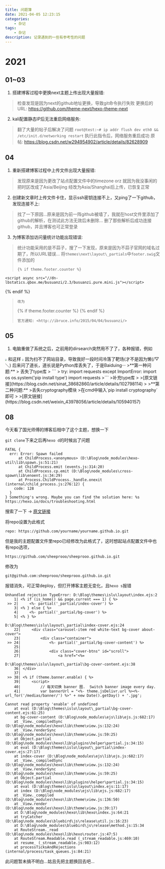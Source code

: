```yaml
---
title: 问题簿
date: 2021-04-05 12:23:15
categories:
	- 杂记
tags:
	- 杂记
description: 记录遇到的一些有参考性的问题
---
```

# 2021
## 01~03
1. 搭建博客过程中更换next主题上传出现大量报错: 
> 检查发现是因为next的github地址更换，导致git命令执行失败
> 更换后的URL: <https://github.com/theme-next/hexo-theme-next>
2. kali配置静态IP后无法重启网络服务: 
> 翻了大量的帖子后解决了问题
> `root@test:~# ip addr flush dev eth0 && /etc/init.d/networking restart`
> 执行此指令后，网络服务重启成功
> 原帖: <https://blog.csdn.net/w294954902/article/details/82628909>

## 04
1. 重新搭建博客过程中上传文件出现大量报错: 
> 发现原来是因为更改了站点配置文件中的timezone
> orz 就因为我没事闲的把时区改成了Asia/Beijing
> 经改为Asia/Shanghai后上传，已恢复正常
2. 创建新文章时上传文件卡住，显示ssh密钥连接不上，又ping了一下github，发现连接不上: 
> 找了一下原因...原来是因为前一阵github被墙了，我就在host文件里添加了github的解析，在测试此方法无效后未删除...
> 删了那些解析后成功连接github，并且博客也可正常登录
3. 为博客添加访问量统计功能出现错误:
> 统计功能采用的是不蒜子，搜了一下发现，原来是因为不蒜子官网的域名过期了，所以URL错误...
> 将`themes\next\layout\_partials`中`footer.swig`文件添加的
> ```
> {% if theme.footer.counter %}
    <script async src="//dn-lbstatics.qbox.me/busuanzi/2.3/busuanzi.pure.mini.js"></script>
{% endif %}
> ```
> 改为
> ```
> {% if theme.footer.counter %}
    <script async src="//busuanzi.ibruce.info/busuanzi/2.3/busuanzi.pure.mini.js"></script>
{% endif %}
> ```
> 官方通知: <http://ibruce.info/2015/04/04/busuanzi/>

## 05
1. 电脑重做了系统之后，之前用的dirsearch突然用不了了，各种报错，例如
<img src="https://z3.ax1x.com/2021/05/18/ghYPII.jpg" style="zoom: 33%;" />
和这样
<img src="https://z3.ax1x.com/2021/05/18/ghYCdA.jpg" style="zoom: 33%;" />
因为扫不了网站目录，导致我好一段时间冷落了靶场(才不是因为懒(/▽＼)
后来问了道长，道长说是Python库丢失了，于是Baiduing···
>**第一种问题:**
> 丢失了type库
> ```
> try:
    import requests
		except ImportError:
    import os
    os.system('pip install type')
    import requests
>```
>补充type库
>
>[原文链接](https://blog.csdn.net/sinat_38682860/article/details/102798114)
>
>**第二种问题:**
>丢失cryptography模块
>在cmd中输入`pip install cryptography`即可
>
>[原文链接](https://blog.csdn.net/weixin_43978056/article/details/105940157)

## 08

今天看了国光师傅的博客后相中了这个主题，想换一下

`git clone`下来之后再`hexo d`的时候出了问题

```
FATAL {
  err: Error: Spawn failed
      at ChildProcess.<anonymous> (D:\Blog\node_modules\hexo-util\lib\spawn.js:51:21)
      at ChildProcess.emit (events.js:314:20)
      at ChildProcess.cp.emit (D:\Blog\node_modules\cross-spawn\lib\enoent.js:34:29)
      at Process.ChildProcess._handle.onexit (internal/child_process.js:276:12) {
    code: 128
  }
} Something's wrong. Maybe you can find the solution here: %s https://hexo.io/docs/troubleshooting.html
```

搜索了一下 -> [原文链接](https://blog.zhheo.com/p/128998ac.html)

将repo设置为此格式

```
repo: https://github.com/yourname/yourname.github.io.git
```

但是我的主题配置文件里repo已经修改为此格式了，这时想起站点配置文件中也有repo选项，

```
https://github.com/sheeprooo/sheeprooo.github.io.git
```

修改为

```
git@github.com:sheeprooo/sheeprooo.github.io.git
```

报错消失，可正常deploy，但打开博客主题无变化，且`hexo s`报错

```
Unhandled rejection TypeError: D:\Blog\themes\islu\layout\index.ejs:2
    1| <% if (is_home() && page.current === 1) { %>
 >> 2|     <%- partial('_partial/index-cover') %>
    3| <% } else { %>
    4|     <%- partial('_partial/bg-cover') %>
    5| <% } %>

D:\Blog\themes\islu\layout\_partial\index-cover.ejs:24
    22|     <div class="carousel-item red white-text bg-cover about-cover">
    23|         <div class="container">
 >> 24|             <%- partial('_partial/bg-cover-content') %>
    25|
    26|             <div class="cover-btns" id="scroll">
    27|                 <a href="<%=

D:\Blog\themes\islu\layout\_partial\bg-cover-content.ejs:38
    36| </div>
    37|
 >> 38| <% if (theme.banner.enable) { %>
    39|     <script>
    40|         // 每天切换 banner 图.  Switch banner image every day.
    41|         var bannerUrl = "<%- theme.jsDelivr.url %><%- url_for('/medias/banner/') %>" + new Date().getDay() + '.jpg';

Cannot read property 'enable' of undefined
    at eval (D:\Blog\themes\islu\layout\_partial\bg-cover-content.ejs:61:25)
    at bg-cover-content (D:\Blog\node_modules\ejs\lib\ejs.js:682:17)
    at _View._compiledSync (D:\Blog\node_modules\hexo\lib\theme\view.js:132:24)
    at _View.renderSync (D:\Blog\node_modules\hexo\lib\theme\view.js:59:25)
    at Object.partial (D:\Blog\node_modules\hexo\lib\plugins\helper\partial.js:34:15)
    at eval (D:\Blog\themes\islu\layout\_partial\index-cover.ejs:27:17)
    at index-cover (D:\Blog\node_modules\ejs\lib\ejs.js:682:17)
    at _View._compiledSync (D:\Blog\node_modules\hexo\lib\theme\view.js:132:24)
    at _View.renderSync (D:\Blog\node_modules\hexo\lib\theme\view.js:59:25)
    at Object.partial (D:\Blog\node_modules\hexo\lib\plugins\helper\partial.js:34:15)
    at eval (D:\Blog\themes\islu\layout\index.ejs:11:17)
    at index (D:\Blog\node_modules\ejs\lib\ejs.js:682:17)
    at _View._compiled (D:\Blog\node_modules\hexo\lib\theme\view.js:136:50)
    at _View.render (D:\Blog\node_modules\hexo\lib\theme\view.js:39:17)
    at D:\Blog\node_modules\hexo\lib\hexo\index.js:64:21
    at tryCatcher (D:\Blog\node_modules\bluebird\js\release\util.js:16:23)
    at D:\Blog\node_modules\bluebird\js\release\method.js:15:34
    at RouteStream._read (D:\Blog\node_modules\hexo\lib\hexo\router.js:47:5)
    at RouteStream.Readable.read (_stream_readable.js:469:10)
    at resume_ (_stream_readable.js:983:12)
    at processTicksAndRejections (internal/process/task_queues.js:84:21)
```

此问题暂未搞不明白...姑且先把主题换回去吧...

